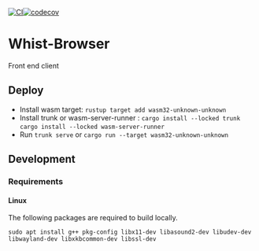 [![CI](https://github.com/Whist-Team/Whist-Browser/actions/workflows/main.yml/badge.svg)](https://github.com/Whist-Team/Whist-Browser/actions/workflows/main.yml)[![codecov](https://codecov.io/gh/Whist-Team/Whist-Browser/branch/main/graph/badge.svg?token=vn7Nxc9qjb)](https://codecov.io/gh/Whist-Team/Whist-Browser)
# Whist-Browser
Front end client

## Deploy

- Install wasm target: `rustup target add wasm32-unknown-unknown`
- Install trunk or wasm-server-runner : `cargo install --locked trunk` `cargo install --locked wasm-server-runner`
- Run `trunk serve` or `cargo run --target wasm32-unknown-unknown`

## Development

### Requirements
#### Linux
The following packages are required to build locally.
```shell
sudo apt install g++ pkg-config libx11-dev libasound2-dev libudev-dev libwayland-dev libxkbcommon-dev libssl-dev
```
